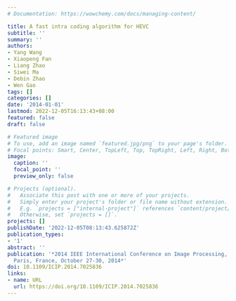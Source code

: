 ```yaml
---
# Documentation: https://wowchemy.com/docs/managing-content/

title: A fast intra coding algorithm for HEVC
subtitle: ''
summary: ''
authors:
- Yang Wang
- Xiaopeng Fan
- Liang Zhao
- Siwei Ma
- Debin Zhao
- Wen Gao
tags: []
categories: []
date: '2014-01-01'
lastmod: 2022-12-05T16:13:43+08:00
featured: false
draft: false

# Featured image
# To use, add an image named `featured.jpg/png` to your page's folder.
# Focal points: Smart, Center, TopLeft, Top, TopRight, Left, Right, BottomLeft, Bottom, BottomRight.
image:
  caption: ''
  focal_point: ''
  preview_only: false

# Projects (optional).
#   Associate this post with one or more of your projects.
#   Simply enter your project's folder or file name without extension.
#   E.g. `projects = ["internal-project"]` references `content/project/deep-learning/index.md`.
#   Otherwise, set `projects = []`.
projects: []
publishDate: '2022-12-05T08:13:43.625872Z'
publication_types:
- '1'
abstract: ''
publication: '*2014 IEEE International Conference on Image Processing, ICIP 2014,
  Paris, France, October 27-30, 2014*'
doi: 10.1109/ICIP.2014.7025836
links:
- name: URL
  url: https://doi.org/10.1109/ICIP.2014.7025836
---
```

